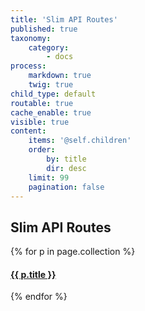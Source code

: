 ```yaml
---
title: 'Slim API Routes'
published: true
taxonomy:
    category:
        - docs
process:
    markdown: true
    twig: true
child_type: default
routable: true
cache_enable: true
visible: true
content:
    items: '@self.children'
    order:
        by: title
        dir: desc
    limit: 99
    pagination: false
---
```


## Slim API Routes

{% for p in page.collection %}
#### [ {{ p.title }}]({{p.link}})
{% endfor %}